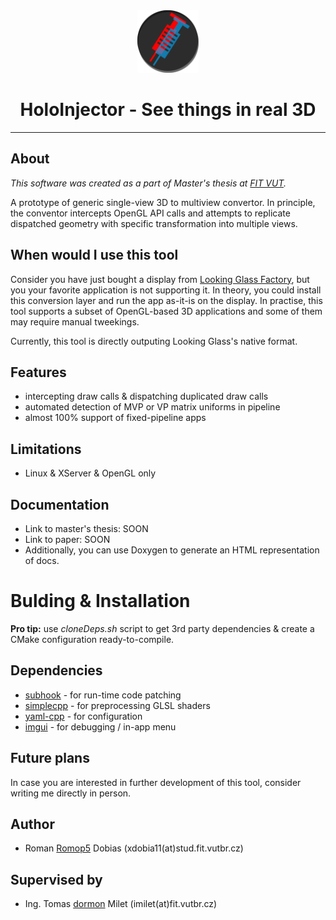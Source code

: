 <div align="center">
    <img src="https://github.com/Romop5/holoinjector/raw/master/media/logo.png" alt="Logo with anaglyph motive" height="100px"/>
<br>
<h1>HoloInjector - See things in real 3D </h1> 
</div>
<hr>

## About
*This software was created as a part of Master's thesis at [FIT VUT](https://www.fit.vut.cz/.en).*

A prototype of generic single-view 3D to multiview convertor. In principle, the conventor intercepts OpenGL API calls and attempts
to replicate dispatched geometry with specific transformation into multiple views.

## When would I use this tool
Consider you have just bought a display from [Looking Glass Factory](https://lookingglassfactory.com/), but you your favorite application is not supporting it. 
In theory, you could install this conversion layer and run the app as-it-is on the display. In practise, this tool
supports a subset of OpenGL-based 3D applications and some of them may require manual tweekings.

Currently, this tool is directly outputing Looking Glass's native format. 

## Features
- intercepting draw calls & dispatching duplicated draw calls 
- automated detection of MVP or VP matrix uniforms in pipeline
- almost 100% support of fixed-pipeline apps

## Limitations

- Linux & XServer & OpenGL only

## Documentation
- Link to master's thesis: SOON
- Link to paper: SOON
- Additionally, you can use Doxygen to generate an HTML representation of docs.

# Bulding & Installation

**Pro tip:** use *cloneDeps.sh* script to get 3rd party dependencies \& create a CMake configuration
ready-to-compile.

## Dependencies
- [subhook](https://github.com/Romop5/subhook) - for run-time code patching
- [simplecpp](https://github.com/Romop5/simplecpp)  - for preprocessing GLSL shaders
- [yaml-cpp](https://github.com/jbeder/yaml-cpp) - for configuration
- [imgui](https://github.com/ocornut/imgui) - for debugging / in-app menu

## Future plans

In case you are interested in further development of this tool, consider writing me directly in
person.

## Author
- Roman [Romop5](https://github.com/Romop5) Dobias (xdobia11(at)stud.fit.vutbr.cz)
## Supervised by
- Ing. Tomas [dormon](https://github.com/dormon) Milet (imilet(at)fit.vutbr.cz)

